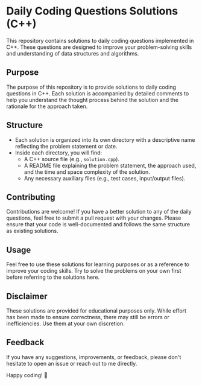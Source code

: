 # Daily Coding Questions Solutions (C++)

This repository contains solutions to daily coding questions implemented in C++. These questions are designed to improve your problem-solving skills and understanding of data structures and algorithms.

## Purpose
The purpose of this repository is to provide solutions to daily coding questions in C++. Each solution is accompanied by detailed comments to help you understand the thought process behind the solution and the rationale for the approach taken.

## Structure
- Each solution is organized into its own directory with a descriptive name reflecting the problem statement or date.
- Inside each directory, you will find:
  - A C++ source file (e.g., `solution.cpp`).
  - A README file explaining the problem statement, the approach used, and the time and space complexity of the solution.
  - Any necessary auxiliary files (e.g., test cases, input/output files).

## Contributing
Contributions are welcome! If you have a better solution to any of the daily questions, feel free to submit a pull request with your changes. Please ensure that your code is well-documented and follows the same structure as existing solutions.

## Usage
Feel free to use these solutions for learning purposes or as a reference to improve your coding skills. Try to solve the problems on your own first before referring to the solutions here.

## Disclaimer
These solutions are provided for educational purposes only. While effort has been made to ensure correctness, there may still be errors or inefficiencies. Use them at your own discretion.

## Feedback
If you have any suggestions, improvements, or feedback, please don't hesitate to open an issue or reach out to me directly.

Happy coding! 🚀

